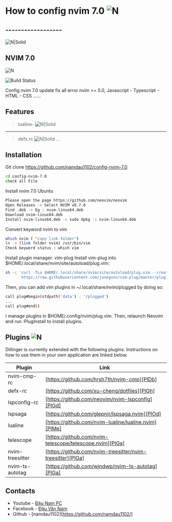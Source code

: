 #  How to config nvim 7.0 ![N](https://i.ibb.co/F39VVjK/vim-icon-1.png) 
## ------------------

![N|Solid](http://images6.fanpop.com/image/photos/41500000/Beautiful-Anime-Banner-gdragon-sunny-cat-41532037-1500-500.jpg)
## NVIM 7.0
![N](https://icons.iconarchive.com/icons/bokehlicia/captiva/256/vim-icon.png) 


![Build Status](https://travis-ci.org/joemccann/dillinger.svg?branch=master)

Config nvim 7.0 update fix all error nvim >= 5.0,
Javascript - Typescript - HTML - CSS ......

## Features
>lualine-
![N|Solid](https://i.ibb.co/T2scs5Y/1.png)
------------------------------------------
>defx.rc
![N|Solid](https://i.ibb.co/tmFV5G6/2.png)
...


## Installation


Git clone https://github.com/namdau1102/config-nvim-7.0

```sh
cd config-nvim-7.0
check all File
```
Install nvim 7.0 Ubuntu

```sh
Please open the page https://github.com/neovim/neovim
Open Releases -> Select NVIM v0.7.0
Find .deb -> Eg : nvim-linux64.deb 
Download nvim-linux64.deb 
Install nvim-linux64.deb -> sudo dpkg -i nvim-linux64.deb
```
Convert keyword nvim to vim 
```sh
which nvim ( "copy link folder")
ln -s (link folder nvim) /usr/bin/vim
Check keyword status : which vim 
```

Install plugin manager: vim-plug
Install vim-plug into $HOME/.local/share/nvim/site/autoload/plug.vim:
```sh
sh -c 'curl -fLo $HOME/.local/share/nvim/site/autoload/plug.vim --create-dirs \
       https://raw.githubusercontent.com/junegunn/vim-plug/master/plug.vim'
```
Then, you can add vim plugins in ~/.local/share/nvim/plugged by doing so:
```sh
call plug#begin(stdpath('data') . '/plugged')
...
call plug#end()
```
I manage plugins in $HOME/.config/nvim/plug.vim. Then, relaunch Neovim and run :PlugInstall to install plugins.
## Plugins ![N](https://i.ibb.co/F39VVjK/vim-icon-1.png) 

Dillinger is currently extended with the following plugins.
Instructions on how to use them in your own application are linked below.

| Plugin | Link |
| ------ | ------ |
| nvim-cmp-rc | [https://github.com/hrsh7th/nvim-cmp][PlDb] |
| defx-rc | [https://github.com/xu-cheng/dotfiles][PlGh] |
| lspconfig-rc | [https://github.com/neovim/nvim-lspconfig][PlGd] |
| lspsaga | [https://github.com/glepnir/lspsaga.nvim][PlOd] |
| lualine | [https://github.com/nvim-lualine/lualine.nvim][PlMe] |
| telescope | [https://github.com/nvim-telescope/telescope.nvim][PlGa] |
| nvim-treesitter | [https://github.com/nvim-treesitter/nvim-treesitter][PlGa] |
| nvim-ts-autotag | [https://github.com/windwp/nvim-ts-autotag][PlGa] |


## Contacts

- Youtube - [Đậu Nam PC](https://www.youtube.com/channel/UC-82KLaY-q6PxW4HeghpMcw)
- Facebook - [Đậu Văn Nam](https://www.facebook.com/kazuto2002/)
- Github - [namdau1102][https://github.com/namdau1102/]


